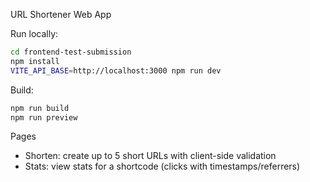 URL Shortener Web App

Run locally:

```bash
cd frontend-test-submission
npm install
VITE_API_BASE=http://localhost:3000 npm run dev
```

Build:
```bash
npm run build
npm run preview
```

Pages
- Shorten: create up to 5 short URLs with client-side validation
- Stats: view stats for a shortcode (clicks with timestamps/referrers)

